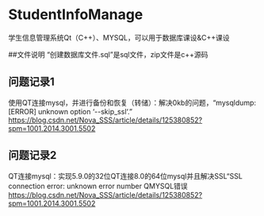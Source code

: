 # StudentInfoManage
学生信息管理系统Qt（C++）、MYSQL，可以用于数据库课设&amp;C++课设

##文件说明
“创建数据库文件.sql”是sql文件，zip文件是c++源码

## 问题记录1
使用QT连接mysql，并进行备份和恢复（转储）：解决0kb的问题，“mysqldump: [ERROR] unknown option ‘--skip_ssl‘.”
https://blog.csdn.net/Nova_SSS/article/details/125380852?spm=1001.2014.3001.5502

## 问题记录2
QT连接mysql：实现5.9.0的32位QT连接8.0的64位mysql并且解决SSL“SSL connection error: unknown error number QMYSQL错误
https://blog.csdn.net/Nova_SSS/article/details/125380852?spm=1001.2014.3001.5502

